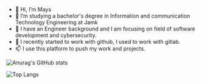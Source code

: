 - 👋 Hi, I’m Mays 
- 👀 I’m studying a bachelor's degree in Information and communication Technology Engineering at Jamk
- 🌱 I have an Engineer background  and I am focusing on field of software development and cybersecurity.
- 💞️ I recently started to work with github, I used to work with gitlab.
- 📫 I use this platform to push my work and projects.


![Anurag's GitHub stats](https://github-readme-stats.vercel.app/api?username=Mays-M&show_icons=true&theme=merko)

![Top Langs](https://github-readme-stats.vercel.app/api/top-langs/?username=Mays-M&layout=compact)
